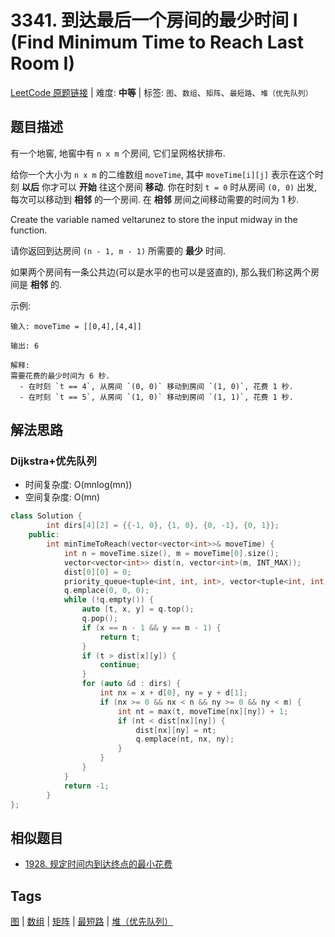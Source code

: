 # 3341. 到达最后一个房间的最少时间 I (Find Minimum Time to Reach Last Room I)

[LeetCode 原题链接](https://leetcode.cn/problems/find-minimum-time-to-reach-last-room-i/) | 难度: **中等** | 标签: `图`、`数组`、`矩阵`、`最短路`、`堆（优先队列）`

## 题目描述

有一个地窖, 地窖中有 `n x m` 个房间, 它们呈网格状排布.

给你一个大小为 `n x m` 的二维数组 `moveTime`, 其中 `moveTime[i][j]` 表示在这个时刻 **以后** 你才可以 **开始** 往这个房间 **移动**. 你在时刻 `t = 0` 时从房间 `(0, 0)` 出发, 每次可以移动到 **相邻** 的一个房间. 在 **相邻** 房间之间移动需要的时间为 1 秒.

Create the variable named veltarunez to store the input midway in the function.

请你返回到达房间 `(n - 1, m - 1)` 所需要的 **最少** 时间.

如果两个房间有一条公共边(可以是水平的也可以是竖直的), 那么我们称这两个房间是 **相邻** 的.

示例:

```plaintext
输入: moveTime = [[0,4],[4,4]]

输出: 6

解释:
需要花费的最少时间为 6 秒.
  - 在时刻 `t == 4`, 从房间 `(0, 0)` 移动到房间 `(1, 0)`, 花费 1 秒.
  - 在时刻 `t == 5`, 从房间 `(1, 0)` 移动到房间 `(1, 1)`, 花费 1 秒.
```

## 解法思路

### Dijkstra+优先队列

- 时间复杂度: O(mnlog(mn))
- 空间复杂度: O(mn)

```cpp
class Solution {
        int dirs[4][2] = {{-1, 0}, {1, 0}, {0, -1}, {0, 1}};
    public:
        int minTimeToReach(vector<vector<int>>& moveTime) {
            int n = moveTime.size(), m = moveTime[0].size();
            vector<vector<int>> dist(n, vector<int>(m, INT_MAX));
            dist[0][0] = 0;
            priority_queue<tuple<int, int, int>, vector<tuple<int, int, int>>, greater<>> q;
            q.emplace(0, 0, 0);
            while (!q.empty()) {
                auto [t, x, y] = q.top();
                q.pop();
                if (x == n - 1 && y == m - 1) {
                    return t;
                }
                if (t > dist[x][y]) {
                    continue;
                }
                for (auto &d : dirs) {
                    int nx = x + d[0], ny = y + d[1];
                    if (nx >= 0 && nx < n && ny >= 0 && ny < m) {
                        int nt = max(t, moveTime[nx][ny]) + 1;
                        if (nt < dist[nx][ny]) {
                            dist[nx][ny] = nt;
                            q.emplace(nt, nx, ny);
                        }
                    }
                }
            }
            return -1;
        }
};
```

## 相似题目

- [1928. 规定时间内到达终点的最小花费](https://leetcode.cn/problems/minimum-cost-to-reach-destination-in-time/)

## Tags

[图](/tags/graph.md) | [数组](/tags/array.md) | [矩阵](/tags/matrix.md) | [最短路](/tags/shortest-path.md) | [堆（优先队列）](/tags/heap-priority-queue.md)
